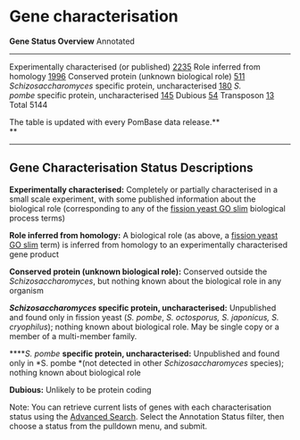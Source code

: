 # Gene characterisation

  **Gene Status Overview**                                  Annotated
  --------------------------------------------------------- -------------------------------------
  Experimentally characterised (or published)               [2235](http://www.pombase.org/spombe/related/PBO:0000001)
  Role inferred from homology                               [1996](http://www.pombase.org/spombe/related/PBO:0000002)
  Conserved protein (unknown biological role)               [511](http://www.pombase.org/spombe/related/PBO:0000003)
  *Schizosaccharomyces* specific protein, uncharacterised   [180](http://www.pombase.org/spombe/related/PBO:0017406)
  *S. pombe* specific protein, uncharacterised              [145](http://www.pombase.org/spombe/related/PBO:0017405)
  Dubious                                                   [54](http://www.pombase.org/spombe/related/PBO:0000006)
  Transposon                                                [13](http://www.pombase.org/spombe/related/PBO:0000007)
  Total                                                     5144

The table is updated with every PomBase data release.**\
**

------------------------------------------------------------------------

Gene Characterisation Status Descriptions
-----------------------------------------

**Experimentally characterised:** Completely or partially characterised
in a small scale experiment, with some published information about the
biological role (corresponding to any of the [fission yeast GO
slim](/browse-curation/fission-yeast-go-slim-terms) biological process
terms)

**Role inferred from homology:** A biological role (as above, a [fission
yeast GO slim](/browse-curation/fission-yeast-go-slim-terms) term) is
inferred from homology to an experimentally characterised gene product

**Conserved protein (unknown biological role):** Conserved outside the
*Schizosaccharomyces*, but nothing known about the biological role in
any organism

***Schizosaccharomyces* **specific protein, uncharacterised**:**
Unpublished and found only in fission yeast (*S. pombe*, *S. octosporus,
*S. japonicus, S. cryophilus**); nothing known about biological role.
May be single copy or a member of a multi-member family.

*****S. pombe* **specific protein, uncharacterised:** Unpublished and
found only in *S. pombe *(not detected in other *Schizosaccharomyces*
species); nothing known about biological role

**Dubious:** Unlikely to be protein coding

Note: You can retrieve current lists of genes with each characterisation
status using the [Advanced Search](/spombe/query/builder). Select the
Annotation Status filter, then choose a status from the pulldown menu,
and submit.
